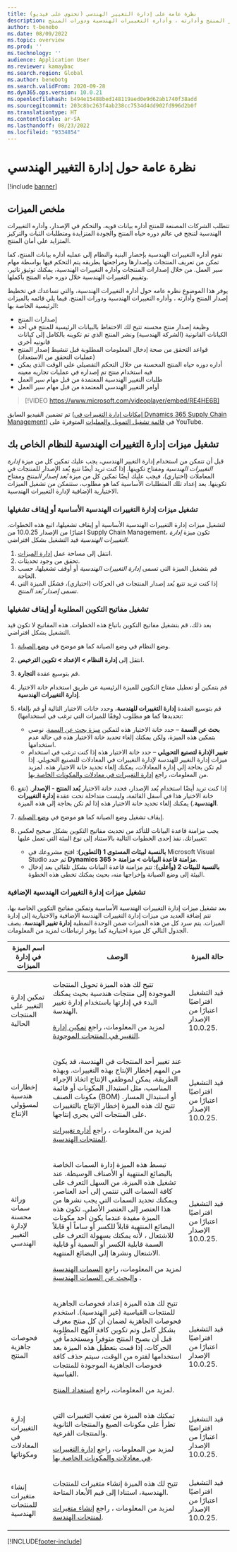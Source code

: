 ```yaml
---
title: نظرة عامة على إدارة التغيير الهندسي (تحتوي على فيديو)
description: يوفر هذا المقال نظره عامه حول أداره التغييرات الهندسية، والتي تساعدك في تخطيط إصدار المنتج وأدارته ، وأداره التغييرات الهندسية ودورات المنتج.
author: t-benebo
ms.date: 08/09/2022
ms.topic: overview
ms.prod: ''
ms.technology: ''
audience: Application User
ms.reviewer: kamaybac
ms.search.region: Global
ms.author: benebotg
ms.search.validFrom: 2020-09-28
ms.dyn365.ops.version: 10.0.21
ms.openlocfilehash: b494e15488bed148119aed0e9d62ab1740f38add
ms.sourcegitcommit: 203c8bc263f4ab238cc7534d4dd902fd996d2b0f
ms.translationtype: HT
ms.contentlocale: ar-SA
ms.lasthandoff: 08/23/2022
ms.locfileid: "9334854"
---
```

# <a name="engineering-change-management-overview"></a>نظرة عامة حول إدارة التغيير الهندسي

[!include [banner](../includes/banner.md)]

## <a name="feature-summary"></a>ملخص الميزات

تتطلب الشركات المصنعة للمنتج أداره بيانات قويه، والتحكم في الإصدار، وأداره التغييرات الهندسية لتنجح في عالم دوره حياه المنتج والجودة المتزايدة ومتطلبات الثبات والتركيز المتزايد علي أمان المنتج.

تقوم أداره التغييرات الهندسية بإحضار البنية والنظام إلى عمليه أداره بيانات المنتج، كما تمكن من تعريف المنتجات وإصدارها ومراجعتها بطريقه يتم التحكم فيها بواسطة مهام سير العمل. من خلال إصدارات المنتجات وأداره التغييرات الهندسية، يمكنك توثيق تاثير، وتقييم التغييرات الهندسية خلال دوره حياه المنتج بأكملها.

يوفر هذا الموضوع نظره عامه حول أداره التغييرات الهندسية، والتي تساعدك في تخطيط إصدار المنتج وأدارته ، وأداره التغييرات الهندسية ودورات المنتج. فيما يلي قائمه بالميزات الرئيسية الخاصة بها:

- إصدارات المنتج
- وظيفة إصدار منتج محسنه تتيح لك الاحتفاظ بالبيانات الرئيسية للمنتج في أحد الكيانات القانونية (الشركة الهندسية) ونشر المنتج الذي تم تكوينه بالكامل إلى كيانات قانونيه أخرى
- قواعد التحقق من صحة إدخال المعلومات المطلوبة قبل تنشيط إصدار المنتج (عمليات التحقق من الاستعداد)
- أداره دوره حياه المنتج المحسنة من خلال التحكم التفصيلي علي الوقت الذي يمكن فيه استخدام منتج تم إصداره في عمليات تجاريه معينه
- طلبات التغيير الهندسية المعتمدة من قبل مهام سير العمل
- أوامر التغيير الهندسي المعتمدة من قبل مهام سير العمل

> [!VIDEO https://www.microsoft.com/videoplayer/embed/RE4HE6B]

تم تضمين الفيديو السابق ([إمكانات إدارة التغييرات في Dynamics 365 Supply Chain Management](https://youtu.be/N313FqvRuBc)) في [قائمة تشغيل التمويل والعمليات](https://www.youtube.com/playlist?list=PLcakwueIHoT_SYfIaPGoOhloFoCXiUSyW) المتوفرة على YouTube.

## <a name="turn-on-the-engineering-change-management-features-for-your-system"></a>تشغيل ميزات إدارة التغييرات الهندسية للنظام الخاص بك

قبل أن تتمكن من استخدام إدارة التغيير الهندسي، يجب عليك تمكين كل من ميزة *إدارة التغييرات الهندسية* ومفتاح تكوينها. إذا كنت تريد أيضًا تتبع بُعد الإصدار للمنتجات في المعاملات (اختياري)، فيجب عليك أيضًا تمكين كل من ميزة *بُعد إصدار المنتج* ومفتاح تكوينها. بعد إعداد تلك المتطلبات الأساسية كما هو مطلوب، ستتمكن من تشغيل الميزات الاختيارية الإضافية لإدارة التغييرات الهندسية.

### <a name="turn-the-basic-engineering-change-management-features-on-or-off"></a>تشغيل ميزات إدارة التغييرات الهندسية الأساسية أو إيقاف تشغيلها

لتشغيل ميزات إدارة التغييرات الهندسية الأساسية أو إيقاف تشغيلها، اتبع هذه الخطوات. اعتبارًا من الإصدار 10.0.25 من Supply Chain Management، تكون ميزة *إدارة التغييرات الهندسية* قيد التشغيل بشكل افتراضي.

1. انتقل إلى مساحة عمل [إدارة الميزات](../../fin-ops-core/fin-ops/get-started/feature-management/feature-management-overview.md).
1. ‏‏تحقق من وجود تحديثات.
1. قم بتشغيل الميزة التي تسمى *إدارة التغييرات الهندسية* أو أوقف تشغيلها، حسب الحاجة.
1. إذا كنت تريد تتبع بُعد إصدار المنتجات في الحركات (اختياري)، فشغّل الميزة التي تسمى *إصدار بُعد المنتج*.

### <a name="turn-the-required-configuration-keys-on-or-off"></a>تشغيل مفاتيح التكوين المطلوبة أو إيقاف تشغيلها

بعد ذلك، قم بتشغيل مفاتيح التكوين باتباع هذه الخطوات. هذه المفاتيح لا تكون قيد التشغيل بشكل افتراضي.

1. وضع النظام في وضع الصيانة كما هو موضح في [وضع الصيانة](../../fin-ops-core/dev-itpro/sysadmin/maintenance-mode.md).
1. انتقل إلى **إدارة النظام \> الإعداد \> تكوين الترخيص**.
1. قم بتوسيع عقدة **التجارة**.
1. قم بتمكين أو تعطيل مفتاح التكوين للميزة الرئيسية عن طريق استخدام خانة الاختيار **إدارة التغييرات الهندسية**.
1. قم بتوسيع العقدة **إدارة التغييرات للهندسة**، وحدد خانات الاختيار التالية أو قم بإلغاء تحديدها كما هو مطلوب (وفقًا للميزات التي ترغب في استخدامها):

    - **بحث عن السمة** – حدد خانة الاختيار هذه لتمكين [ميزة بحث عن السمة](engineering-attributes-and-search.md). نوصي بتمكين هذه الميزة، ولكن يمكنك إلغاء تحديد خانة الاختيار هذه في حالة عدم استخدامها.
    - **تغيير الإدارة لتصنيع التحويلي** – حدد خانة الاختيار هذه إذا كنت ترغب في استخدام ميزات إدارة التغيير للهندسة لإدارة التغييرات في المعادلات للتصنيع التحويلي. إذا لم تكن بحاجة إلى إدارة المعادلات، يمكنك إلغاء تحديد خانة الاختيار هذه. لمزيد من المعلومات، راجع [إدارة التغييرات في معادلات والمكونات الخاصة بها](manage-formula-changes.md).

1. إذا كنت تريد أيضًا استخدام بُعد الإصدار، فحدد خانة الاختيار **بُعد المنتج - الإصدار**. (تقع خانة الاختيار هذا في أسفل القائمة، وليست متداخلة تحت عقدة **إدارة التغييرات الهندسية**.) يمكنك إلغاء تحديد خانة الاختيار هذه إذا لم تكن بحاجة إلى هذه الميزة.
1. إيقاف تشغيل وضع الصيانة كما هو موضح في [وضع الصيانة](../../fin-ops-core/dev-itpro/sysadmin/maintenance-mode.md).
1. يجب مزامنة قاعدة البيانات للتأكد من تحديث مفاتيح التكوين بشكل صحيح لعكس تغييراتك. نفذ إحدى الخطوات التالية بالاستناد إلى نوع البيئة التي تعمل عليها:
    - **بالنسبة لبيئات المستوى 1 (التطوير)**: افتح مشروعك في Microsoft Visual Studio ثم حدد **Dynamics 365 \> مزامنة قاعدة البيانات \> مزامنة**.
    - **بالنسبة للبيئات 2 (وأعلى)**: تتم مزامنة قاعدة البيانات بشكل تلقائي بعد إدخال البيئة إلى وضع الصيانة وإخراجها منه، بحيث يمكنك تخطي هذه الخطوة.

### <a name="turn-on-additional-engineering-change-management-features"></a>تشغيل ميزات إدارة التغييرات الهندسية الإضافية

بعد تشغيل ميزات إدارة التغييرات الهندسية الأساسية وتمكين مفاتيح التكوين الخاصة بها، تتم إضافة العديد من ميزات إدارة التغييرات الهندسة الإضافية والاختيارية إلى إدارة الميزات. يتم سرد كل من هذه الميزات ضمن الوحدة النمطية **إدارة تغيير الهندسة**. يصف الجدول التالي كل ميزة اختيارية كما يوفر ارتباطات لمزيد من المعلومات.

| اسم الميزة في إدارة الميزات | ‏‏الوصف‬ | حالة الميزة |
|---|---|---|
| تمكين إدارة التغيير على المنتجات الحالية | <p>تتيح لك هذه الميزة تحويل المنتجات الموجودة إلى منتجات هندسية بحيث يمكنك البدء في إدارتها باستخدام إدارة تغيير الهندسة.</p><p>لمزيد من المعلومات، راجع [تمكين إدارة التغيير في المنتجات الموجودة](change-management-existing-products.md).</p> | قيد التشغيل افتراضيًا اعتبارًا من الإصدار 10.0.25. |
| إخطارات هندسية لمسؤولي الإنتاج | <p>عند تغيير أحد المنتجات في الهندسة، قد يكون من المهم إخطار الإنتاج بهذه التغييرات. وبهذه الطريقة، يمكن لموظفي الإنتاج اتخاذ الإجراء المناسب، مثل استبدال المكونات أو قائمة مكونات الصنف (BOM) أو استبدال المسار. تتيح لك هذه الميزة إخطار الإنتاج بالتغييرات على المنتجات التي يجري إنتاجها.</p><p>لمزيد من المعلومات ، راجع [أداره تغييرات المنتجات الهندسية](engineering-change-management.md).</p> |  قيد التشغيل افتراضيًا اعتبارًا من الإصدار 10.0.25. |
| وراثة سمات محسنة لإدارة التغيير الهندسي | <p>تبسط هذه الميزة إدارة السمات الخاصة بالبضائع المنتهية أو الأصناف الوسيطة. عند تشغيل هذه الميزة، من السهل التعرف على كافة السمات التي تنتمي إلى أحد العناصر، ويمكنك تحديد السمات التي يجب نشرها من هذا العنصر إلى العنصر الأصلي. تكون هذه الميزة مفيدة عندما يكون أحد مكونات البضائع المنتهية قابلاً للكسر أو ساماً أو قابلاً للاشتعال ، لأنه يمكنك بسهولة التعرف على السمة قابلية الكسر أو السمية أو قابلية الاشتعال ونشرها إلى البضائع المنتهية.</p><p>لمزيد من المعلومات، راجع [السمات الهندسية والبحث عن السمات الهندسية](engineering-attributes-and-search.md) .</p> |  قيد التشغيل افتراضيًا اعتبارًا من الإصدار 10.0.25. |
| فحوصات جاهزية المنتج | <p>تتيح لك هذه الميزة إعداد فحوصات الجاهزية للمنتجات القياسية (غير الهندسية). استخدم فحوصات الجاهزية لضمان أن كل منتج معرف بشكل كامل وتم تكوين كافة النُهج المطلوبة قبل أن يصبح المنتج متوفراً ومستخدماً في الحركات. إذا قمت بتعطيل هذه الميزة بعد استخدامها لفتره من الوقت، سيتم حذف كافة فحوصات الجاهزية الموجودة للمنتجات القياسية.</p><p>لمزيد من المعلومات، راجع [استعداد المنتج](product-readiness.md).</p> |  قيد التشغيل افتراضيًا اعتبارًا من الإصدار 10.0.25. |
| إدارة التغييرات في المعادلات ومكوناتها | <p>تمكنك هذه الميزة من تعقب التغييرات التي تطرأ على مكونات الصيغ والمنتجات الثانوية والمنتجات الفرعية.</p><p>لمزيد من المعلومات، راجع [إدارة التغييرات في معادلات والمكونات الخاصة بها](manage-formula-changes.md).</p> |  قيد التشغيل افتراضيًا اعتبارًا من الإصدار 10.0.25. |
| إنشاء متغيرات للمنتجات الهندسية | <p>تتيح لك هذه الميزة إنشاء متغيرات للمنتجات الهندسية، استنادا إلى قيم الأبعاد المتاحة.</p><p>لمزيد من المعلومات ، راجع [إنشاء متغيرات لمنتجات الهندسة](engineering-variants.md).</p> |  قيد التشغيل افتراضيًا اعتبارًا من الإصدار 10.0.25. |

[!INCLUDE[footer-include](../../includes/footer-banner.md)]

